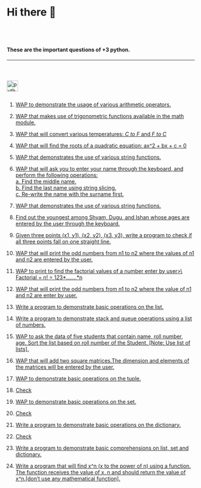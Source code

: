 # Hi there 👋
<br clear="both">

#

<h4 align="left">These are the important questions of +3 python.</h4>
<hr>

<br>

###


###

<div align="left">
  <img src="https://cdn.jsdelivr.net/gh/devicons/devicon/icons/python/python-original.svg" height="30" alt="python logo"  />
  <img width="12" />
</div> 

###
1. [WAP to demonstrate the usage of various arithmetic operators.](/program/py/py1.py)

2. [WAP that makes use of trigonometric functions available in the math module.](/program/py/py2.py)

3. [WAP that will convert various temperatures: *C to F* and *F to C*](/program/py/py3.py)

4. [WAP that will find the roots of a quadratic equation: ax^2 + bx + c = 0](/program/py/py4.py)

5. [WAP that demonstrates the use of various string functions.](/program/py/py5.py)

6. [WAP that will ask you to enter your name through the keyboard, and perform the following operations: <br> a. Find the middle name. <br> b. Find the last name using string slicing. <br> c. Re-write the name with the surname first.](/program/py/py6.py)

7. [WAP that demonstrates the use of various string functions.](/program/py/py7.py)

8. [Find out the youngest among Shyam, Dugu, and Ishan whose ages are entered by the user through the keyboard.](/program/py/py8.py)

9. [Given three points (x1, y1), (x2, y2), (x3, y3), write a program to check if all three points fall on one straight line.](/program/py/py9.py)

10. [WAP that will print the odd numbers from n1 to n2 where the values of n1 and n2 are entered by the user.](/program/py/py10.py)
11. [WAP to print to find the factorial values of a number enter by user>\ Factorial = n! = 1*2*3*.......*n](/program/py/py11.py)
12. [ WAP that will print the odd numbers from n1 to n2 where the value of n1 and n2 are enter by user.](/program/py/py12.py)
13. [ Write a program to demonstrate basic operations on the list.](/program/py/py13.py)
14. [Write a program to demonstrate stack and queue operations using a list of numbers.](/program/py/py14.py)
15. [WAP to ask the data of five students that contain name, roll number, age. Sort the list based on roll number of the Student. [Note: Use list of lists].](/program/py/py15.py)
16. [WAP that will add two square matrices.The dimension and elements of the matrices will be entered by the user.](/program/py/py16.py)
17. [WAP to demonstrate basic operations on the tuple.](/program/py/py17.py)
18. [Check](/program/py/py18.py)
19. [WAP to demonstrate basic operations on the set.](/program/py19.py)
20. [Check](/program/py/py20.py)
21. [Write a program to demonstrate basic operations on the dictionary.](/program/py/py21.py)
22. [Check](/program/py/py22.py)
23. [Write a program to demonstrate basic comprehensions on list, set and dictionary.](/program/py/py23.py)
24. [Write a program that will find x^n (x to the power of n) using a function. The function receives the value of x, n and should return the value of x^n.[don’t use any mathematical function].](/program/py/py24.py)
